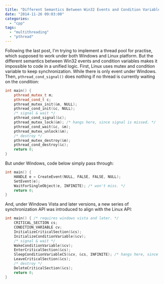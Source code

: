 ```yaml
---
title: "Different Semantics Between Win32 Events and Condition Variables"
date: "2014-11-26 09:03:00"
categories: 
  - "cpp"
tags: 
  - "multithreading"
  - "pthread"
---
```


Following the last post, I'm trying to implement a thread pool for practise, which supposed to work under both Windows and Linux platform. But the different semantics between Win32 events and condition variables makes it impossible to code in a unified logic. First, Linux uses mutex and condition variable to keep synchronization. While there is only event under Windows. Then, `pthread_cond_signal()` does nothing if no thread is currently waiting on the condition:

```cpp
int main() {
    pthread_mutex_t m;
    pthread_cond_t c;
    pthread_mutex_init(&m, NULL);
    pthread_cond_init(&c, NULL);
    /* signal & wait */
    pthread_cond_signal(&c);
    pthread_mutex_lock(&m); /* hangs here, since signal is missed. */
    pthread_cond_wait(&c, &m);
    pthread_mutex_unlock(&m);
    /* destroy */
    pthread_mutex_destroy(&m);
    pthread_cond_destroy(&c);
    return 0;
}
```

But under Windows, code below simply pass through:

```cpp
int main() {
    HANDLE e = CreateEvent(NULL, FALSE, FALSE, NULL);
    SetEvent(e);
    WaitForSingleObject(e, INFINITE); /* won't miss. */
    return 0;
}
```

And, under Windows Vista and later versions, a new series of synchronization API was introduced to align with the Linux API:

```cpp
int main() { /* requires windows vista and later. */
    CRITICAL_SECTION cs;
    CONDITION_VARIABLE cv;
    InitializeCriticalSection(&cs);
    InitializeConditionVariable(&cv);
    /* signal & wait */
    WakeConditionVariable(&cv);
    EnterCriticalSection(&cs);
    SleepConditionVariableCS(&cv, &cs, INFINITE); /* hangs here, since signal is missed. */
    LeaveCriticalSection(&cs);
    /* destroy */
    DeleteCriticalSection(&cs);
    return 0;
}
```
